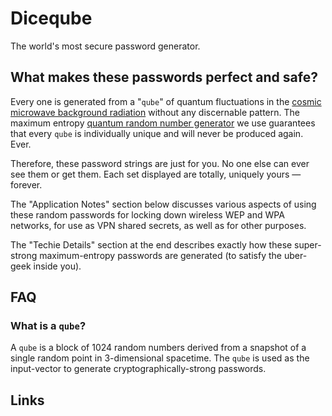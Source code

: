 # Diceqube
The world's most secure password generator.

## What makes these passwords perfect and safe?

Every one is generated from a "`qube`" of quantum fluctuations in the [cosmic microwave background radiation][cmbr] without any discernable pattern. The maximum entropy [quantum random number generator][qbrng] we use guarantees that every `qube` is individually unique and will never be produced again. Ever.

Therefore, these password strings are just for you. No one else can ever see them or get them. Each set displayed are totally, uniquely yours — forever.

The "Application Notes" section below discusses various aspects of using these random passwords for locking down wireless WEP and WPA networks, for use as VPN shared secrets, as well as for other purposes.

The "Techie Details" section at the end describes exactly how these super-strong maximum-entropy passwords are generated (to satisfy the uber-geek inside you).

## FAQ

### What is a `qube`?
A `qube` is a block of 1024 random numbers derived from a snapshot of a single random point in 3-dimensional spacetime. The `qube` is used as the input-vector to generate cryptographically-strong passwords.

## Links
[qbrng]: https://en.wikipedia.org/wiki/Hardware_random_number_generator#Quantum-based_RNG "Wikipedia: Quantum-based Random Number Generator"
[cmbr]: https://en.wikipedia.org/wiki/Cosmic_microwave_background_radiation "Wikipedia: Cosmic Microwave Background Radiation"
